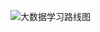 ![大数据学习路线图](https://x3408.oss-cn-hangzhou.aliyuncs.com/%E5%A4%A7%E6%95%B0%E6%8D%AE%E5%AD%A6%E4%B9%A0%E8%B7%AF%E7%BA%BF.png)